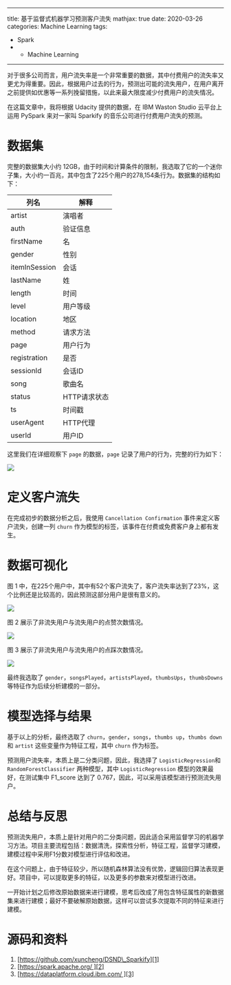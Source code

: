 
---
title: 基于监督式机器学习预测客户流失
mathjax: true
date: 2020-03-26
categories: Machine Learning
tags:
- Spark
- 
  - Machine Learning
---

对于很多公司而言，用户流失率是一个非常重要的数据，其中付费用户的流失率又更尤为得重要。因此，根据用户过去的行为，预测出可能的流失用户，在用户离开之前提供如优惠等一系列挽留措施，以此来最大限度减少付费用户的流失情况。

在这篇文章中，我将根据 Udacity 提供的数据，在 IBM Waston Studio 云平台上运用 PySpark 来对一家叫 Sparkify 的音乐公司进行付费用户流失的预测。

<!--more-->

# 数据集

完整的数据集大小约 12GB，由于时间和计算条件的限制，我选取了它的一个迷你子集，大小约一百兆，其中包含了225个用户的278,154条行为。数据集的结构如下：

| 列名 | 解释 |
| ---- | ---- |
| artist | 演唱者
| auth  | 验证信息
| firstName |  名
| gender | 性别
| itemInSession | 会话
| lastName | 姓
| length | 时间
| level | 用户等级
| location | 地区
| method | 请求方法
| page | 用户行为
| registration | 是否
| sessionId | 会话ID
| song | 歌曲名
| status | HTTP请求状态
| ts | 时间戳
| userAgent | HTTP代理
| userId | 用户ID

这里我们在详细观察下 `page` 的数据，`page` 记录了用户的行为，完整的行为如下：

![][image-1]

# 定义客户流失

在完成初步的数据分析之后，我使用 `Cancellation Confirmation` 事件来定义客户流失，创建一列 `churn` 作为模型的标签，该事件在付费或免费客户身上都有发生。

# 数据可视化

图 1 中，在225个用户中，其中有52个客户流失了，客户流失率达到了23%，这个比例还是比较高的，因此预测这部分用户是很有意义的。

![][image-2]

图 2 展示了非流失用户与流失用户的点赞次数情况。

![][image-3]

图 3 展示了非流失用户与流失用户的点踩次数情况。

![][image-4]

最终我选取了 `gender`，`songsPlayed`，`artistsPlayed`，`thumbsUps`，`thumbsDowns` 等特征作为后续分析建模的一部分。

# 模型选择与结果

基于以上的分析，最终选取了 `churn`，`gender`，`songs`，`thumbs up`，`thumbs down` 和 `artist` 这些变量作为特征工程，其中 `churn` 作为标签。

 预测用户流失率，本质上是二分类问题，因此，我选择了 `LogisticRegression`和 `RandomForestClassifier` 两种模型，其中 `LogisticRegression` 模型的效果最好，在测试集中 F1\_score 达到了 0.767，因此，可以采用该模型进行预测流失用户。

# 总结与反思

预测流失用户，本质上是针对用户的二分类问题，因此适合采用监督学习的机器学习方法。项目主要流程包括：数据清洗，探索性分析，特征工程，监督学习建模，建模过程中采用F1分数对模型进行评估和改进。

在这个问题上，由于特征较少，所以随机森林算法没有优势，逻辑回归算法表现更好。项目中，可以提取更多的特征，以及更多的参数来对模型进行改进。

一开始计划之后修改原始数据来进行建模，思考后改成了用包含特征属性的新数据集来进行建模；最好不要破解原始数据，这样可以尝试多次提取不同的特征来进行建模。

# 源码和资料
1. [https://github.com/xuncheng/DSND\_Sparkify][1]
2. [https://spark.apache.org/ ][2]
3. [https://dataplatform.cloud.ibm.com/ ][3]

[1]:	https://github.com/xuncheng/DSND_Sparkify
[2]:	https://spark.apache.org/
[3]:	https://dataplatform.cloud.ibm.com/

[image-1]:	/images/predicting-customer-churn-using-supervised-machine-learning/pages.png
[image-2]:	/images/predicting-customer-churn-using-supervised-machine-learning/user-condition.png
[image-3]:	/images/predicting-customer-churn-using-supervised-machine-learning/thumbs-up.png
[image-4]:	/images/predicting-customer-churn-using-supervised-machine-learning/thumbs-down.png